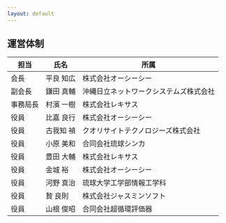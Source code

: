 ```yaml
---
layout: default
---
```


運営体制
--------------------------------------------------------------------------------

担当     | 氏名      | 所属
-------- | --------- | ---------------------------------------------------------
会長     | 平良 知広 | 株式会社オーシーシー
副会長   | 鎌田 真輔 | 沖縄日立ネットワークシステムズ株式会社
事務局長 | 村濱 一樹 | 株式会社レキサス
役員     | 比嘉 良行 | 株式会社オーシーシー
役員     | 古我知 禎 | クオリサイトテクノロジーズ株式会社
役員     | 小原 美和 | 合同会社琉球シンカ
役員     | 豊田 大輔 | 株式会社レキサス
役員     | 金城 裕   | 株式会社オーシーシー
役員     | 河野 真治 | 琉球大学工学部情報工学科
役員     | 贄 良則   | 株式会社ジャスミンソフト
役員     | 山根 俊昭 | 合同会社超循環評価器
